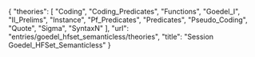 {
    "theories": [
        "Coding",
        "Coding_Predicates",
        "Functions",
        "Goedel_I",
        "II_Prelims",
        "Instance",
        "Pf_Predicates",
        "Predicates",
        "Pseudo_Coding",
        "Quote",
        "Sigma",
        "SyntaxN"
    ],
    "url": "entries/goedel_hfset_semanticless/theories",
    "title": "Session Goedel_HFSet_Semanticless"
}